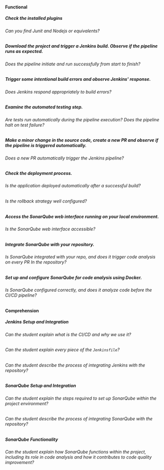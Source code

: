 #### Functional

##### Check the installed plugins

###### Can you find Junit and Nodejs or equivalents?

##### Download the project and trigger a Jenkins build. Observe if the pipeline runs as expected.

###### Does the pipeline initiate and run successfully from start to finish?

##### Trigger some intentional build errors and observe Jenkins' response.

###### Does Jenkins respond appropriately to build errors?

##### Examine the automated testing step.

###### Are tests run automatically during the pipeline execution? Does the pipeline halt on test failure?

##### Make a minor change in the source code, create a new PR and observe if the pipeline is triggered automatically.

###### Does a new PR automatically trigger the Jenkins pipeline?

##### Check the deployment process.

###### Is the application deployed automatically after a successful build?

###### Is the rollback strategy well configured?

##### Access the SonarQube web interface running on your local environment.

###### Is the SonarQube web interface accessible?

##### Integrate SonarQube with your repository.

###### Is SonarQube integrated with your repo, and does it trigger code analysis on every PR In the repository?

##### Set up and configure SonarQube for code analysis using Docker.

###### Is SonarQube configured correctly, and does it analyze code before the CI/CD pipeline?

#### Comprehension

##### Jenkins Setup and Integration

###### Can the student explain what is the CI/CD and why we use it?

###### Can the student explain every piece of the `Jenkinsfile`?

###### Can the student describe the process of integrating Jenkins with the repository?

##### SonarQube Setup and Integration

###### Can the student explain the steps required to set up SonarQube within the project environment?

###### Can the student describe the process of integrating SonarQube with the repository?

##### SonarQube Functionality

###### Can the student explain how SonarQube functions within the project, including its role in code analysis and how it contributes to code quality improvement?
